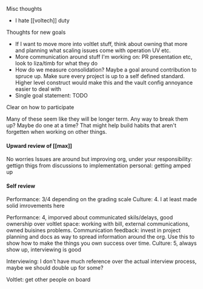 Misc thoughts
- I hate [[voltech]] duty

Thoughts for new goals
- If I want to move more into voltlet stuff, think about owning that more and planning what scaling issues come with operation UV etc.
- More communication around stuff I'm working on: PR presentation etc, look to liza/timb for what they do
- How do we measure consolidation? Maybe a goal around contribution to spruce up. Make sure every project is up to a self defined standard. Higher level construct would make this and the vault config annoyance easier to deal with
- Single goal statement: TODO

Clear on how to participate

Many of these seem like they will be longer term. Any way to break them up? Maybe do one at a time? That might help build habits that aren't forgetten when working on other things.

#### Upward review of [[max]]
No worries
Issues are around but improving
org, under your responsibility: gettign thigs from discussions to implementation
personal: getting amped up

#### Self review
Performance: 3/4 depending on the grading scale
Culture: 4. I at least made solid imrovements here

Performance: 4, imporved about communicated skils/delays, good ownership over voltlet space: working with bill, external communications, owned buisines problems. Communication feedback: invest in project planning and docs as way to spread information around the org. Use this to show how to make the things you own success over time.
Culture: 5, always show up, interviewing is good

Interviewing: I don't have much reference over the actual interview process, maybe we should double up for some?

Voltlet: get other people on board
